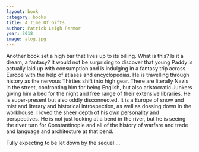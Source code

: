 ```yaml
---
layout: book
category: books
title: A Time Of Gifts
author: Patrick Leigh Fermor
year: 2018
image: atog.jpg
---
```

Another book set a high bar that lives up to its billing.  What is this?  Is it a dream, a fantasy?  It would not be surprising to discover that young Paddy is actually laid up with consumption and is indulging in a fantasy trip across Europe with the help of atlases and encyclopedias.  He is travelling through history as the nervous Thirties shift into high gear.  There are literally Nazis in the street, confronting him for being English, but also aristocratic Junkers giving him a bed for the night and free range of their extensive libraries.  He is super-present but also oddly disconnected.  It is a Europe of snow and mist and literary and historical introspection, as well as dossing down in the workhouse.  I loved the sheer depth of his own personality and perspectives.  He is not just looking at a bend in the river, but he is seeing the river turn for Constantinople and all of the history of warfare and trade and language and architecture at that bend.  

Fully expecting to be let down by the sequel …
